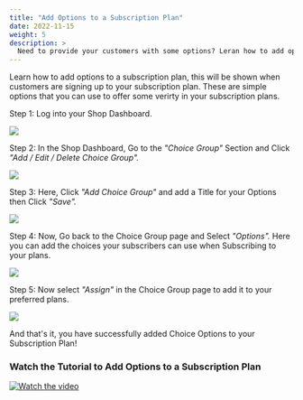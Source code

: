 ```yaml
---
title: "Add Options to a Subscription Plan"
date: 2022-11-15
weight: 5
description: >
  Need to provide your customers with some options? Leran how to add options to a subscription plan.
---
```


Learn how to add options to a subscription plan, this will be shown when customers are signing up to your subscription plan. These are simple options that you can use to offer some verirty in your subscription plans.

Step 1: Log into your Shop Dashboard.

![](https://subscribie.co.uk/blog/content/images/size/w1000/2022/11/image-59.png)

Step 2: In the Shop Dashboard, Go to the *"Choice Group"* Section and Click *"Add / Edit / Delete Choice Group".*

![](https://subscribie.co.uk/blog/content/images/size/w1000/2022/11/image-60.png)

Step 3: Here, Click *"Add Choice Group"* and add a Title for your Options then Click *"Save".*

![](https://subscribie.co.uk/blog/content/images/size/w1000/2022/11/image-61.png)

Step 4: Now, Go back to the Choice Group page and Select *"Options".* Here you can add the choices your subscribers can use when Subscribing to your plans.

![](https://subscribie.co.uk/blog/content/images/size/w1000/2022/11/image-62.png)

Step 5: Now select *"Assign"* in the Choice Group page to add it to your preferred plans.

![](https://subscribie.co.uk/blog/content/images/size/w1000/2022/11/image-63.png)

And that's it, you have successfully added Choice Options to your Subscription Plan!

### Watch the Tutorial to Add Options to a Subscription Plan

[![Watch the video](https://github.com/Subscribie/subscribie/assets/30567984/b4afd751-add0-471c-9df8-0fed20acd78b)](https://youtu.be/SDtqCJhqMF4)